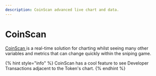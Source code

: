 ```yaml
---
description: CoinScan advanced live chart and data.
---
```


# CoinScan

[CoinScan ](https://www.coinscan.com/)is a real-time solution for charting whilst seeing many other variables and metrics that can change quickly within the sniping game.

{% hint style="info" %}
CoinScan has a cool feature to see Developer Transactions adjacent to the Token's chart.
{% endhint %}
